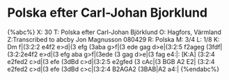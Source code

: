 # Polska efter Carl-Johan Bjorklund

{%abc%}
X: 30
T: Polska efter Carl-Johan Björklund
O: Hagfors, Värmland
Z:Transcribed to abcby Jon Magnusson 080429
R: Polska
M: 3/4
L: 1/8
K: Dm
f|(3:2:2 e4f2 e>d|(3 efg (3aba g>f|(3 ede gag d>e|(3:2:5 f2ageg (3fdf|
(3:2:2e4f2 e>d|(3 efg aba g>f|(3ede (3 gag d>e|(3 fag e4:|:
[K:A] (3:2:4 e2fed2 c>d|(3 efe (3dBd c>d|(3:2:5 e2gfed (3 cAc|(3 BGB A2 E2|
(3:2:4 e2fed2 c>d|(3 efe (3dBd c>c|(3:2:4 B2AGA2 (3BAB|A2 a4:|
{%endabc%}

